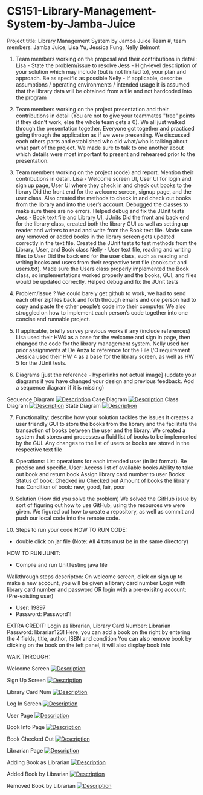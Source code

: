# CS151-Library-Management-System-by-Jamba-Juice

Project title: Library Management System by Jamba Juice
Team #, team members: Jamba Juice; Lisa Yu, Jessica Fung, Nelly Belmont


1. Team members working on the proposal and their contributions in detail:
Lisa -  State the problem/issue to resolve
Jess - High-level description of your solution which may include (but is not limited to), your plan and approach. Be as specific as possible
Nelly -  If applicable, describe assumptions / operating environments / intended usage It is assumed that the library data will be obtained from a file and not hardcoded into the program


2. Team members working on the project presentation and their contributions in detail (You are not to give your teammates "free" points if they didn't work, else the whole team gets a 0).
We all just walked through the presentation together. Everyone got together and practiced going through the application as if we were presenting. We discussed each others parts and established who did what/who is talking about what part of the project. We made sure to talk to one another about which details were most important to present and rehearsed prior to the presentation.


3. Team members working on the project (code) and report. Mention their contributions in detail.
Lisa - Welcome screen UI, User UI for login and sign up page, User UI where they check in and check out books to the library
Did the front end for the welcome screen, signup page, and the user class. Also created the methods to check in and check out books from the library and into the user’s account. Debugged the classes to make sure there are no errors. Helped debug and fix the JUnit tests
Jess - Book text file and Library UI, JUnits
Did the front and back end for the library class, created both the library GUI as well as setting up reader and writers to read and write from the Book text file. Made sure any removed or added books in the library screen gets updated correctly in the text file. Created the JUnit tests to test methods from the Library, User, and Book class
Nelly - User text file, reading and writing files to User
Did the back end for the user class, such as reading and writing books and users from their respective text file (books.txt and users.txt). Made sure the Users class properly implemented the Book class, so implementations worked properly and the books, GUI, and files would be updated correctly. Helped debug and fix the JUnit tests


4. Problem/issue ?
We could barely get github to work, we had to send each other zipfiles back and forth through emails and one person had to copy and paste the other people’s code into their computer. We also struggled on how to implement each person’s code together into one concise and runnable project.


5. If applicable, briefly survey previous works if any (include references)
Lisa used their HW4 as a base for the welcome and sign in page, then changed the code for the library management system.
Nelly used her prior assignments at De Anza to reference for the File I/O requirement
Jessica used their HW 4 as a base for the library screen, as well as HW 5 for the JUnit tests.

6. Diagrams [just the reference - hyperlinks not actual image] (update your diagrams if you have changed your design and previous feedback. Add a sequence diagram if it is missing)

Sequence Diagram
<a href="SequenceDiagram"><img src="Lisa - SequenceDiagram.png" alt="Description"></a>
Case Diagram
<a href="CaseDigram"><img src="Lisa - CaseDigram.png" alt="Description"></a>
Class Diagram
<a href="ClassDiagram"><img src="Nelly-ClassDiagram.jpg" alt="Description"></a>
State Diagram
<a href="StateDiagram"><img src="Jessica - State Diagram.png" alt="Description"></a>

7. Functionality: describe how your solution tackles the issues
It creates a user friendly GUI to store the books from the library and the facilitate the transaction of books between the user and the library.
We created a system that stores and processes a fluid list of books to be implemented by the GUI.
Any changes to the list of users or books are stored in the respective text file

8. Operations: List operations for each intended user (in list format).  Be precise and specific.
	User:
Access list of available books
Ability to take out book and return book
Assign library card number to user
	Books:
Status of book: Checked in/ Checked out
Amount of books the library has
Condition of book: new, good, fair, poor


9. Solution (How did you solve the problem)
We solved the GitHub issue by sort of figuring out how to use GitHub, using the resources we were given.
We figured out how to create a repository, as well as commit and push our local code into the remote code.

10. Steps to run your code
HOW TO RUN CODE:
- double click on jar file
(Note: All 4 txts must be in the same directory)

HOW TO RUN JUNIT:
- Compile and run UnitTesting java file


Walkthrough steps descripton:
On welcome screen, click on sign up to make a new account, you will be given a library card number
Login with library card number and password
OR login with a pre-exisitng account:
(Pre-existing user)
- User: 19897
- Password: Password1!

EXTRA CREDIT: Login as librarian,
Library Card Number: Librarian
Password: librarian123!
Here, you can add a book on the right by entering the 4 fields, title, author, ISBN and condition
You can also remove book by clicking on the book on the left panel, it will also display book info

WAlK THROUGH:

Welcome Screen
<a href="WelcomeScreen"><img src="WelcomeScreen.png" alt="Description"></a>

Sign Up Screen
<a href="SignUpScreen"><img src="SignUpPage.png" alt="Description"></a>

Library Card Num
<a href="LibrarianCardNum"><img src="LibraryCardNum.png" alt="Description"></a>

Log In Screen
<a href="LogInPage"><img src="LoginPage.png" alt="Description"></a>

User Page
<a href="UserPage"><img src="UserPage.png" alt="Description"></a>

Book Info Page
<a href="BookInfoPage"><img src="BookInfoPage.png" alt="Description"></a>

Book Checked Out
<a href="BookCheckedOut"><img src="BookCheckedOut.png" alt="Description"></a>

Librarian Page
<a href="Librarian"><img src="LibrarianPage.png" alt="Description"></a>

Adding Book as Librarian
<a href="AddingBook"><img src="AddingBook.png" alt="Description"></a>

Added Book by Librarian
<a href="BookAdded"><img src="BookAdded.png" alt="Description"></a>

Removed Book by Librarian
<a href="BooksRemoved"><img src="RemovedBooks.png" alt="Description"></a>








